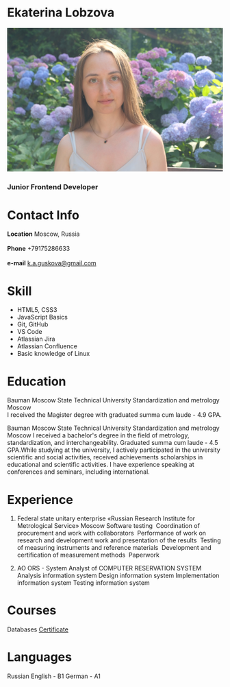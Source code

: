 # Ekaterina Lobzova
![Foto](https://github.com/KatrineA/rsschool-cv/blob/e59ca5ac09009516a834d553feb45c08b28c0107/DSCF2295.JPG)

### Junior Frontend Developer

# Contact Info

**Location** Moscow, Russia  
<br/>**Phone** +79175286633  
<br/>**e-mail** k.a.guskova@gmail.com

# Skill

* HTML5, CSS3
* JavaScript Basics
* Git, GitHub
* VS Code
* Atlassian Jira
* Atlassian Confluence
* Basic knowledge of Linux


# Education
Bauman Moscow State Technical University
Standardization and metrology
Moscow    
I received the Magister degree with graduated summa cum laude - 4.9 GPA. 
    
Bauman Moscow State Technical University
Standardization and metrology
Moscow 
I received a bachelor's degree in the field of metrology, standardization, and interchangeability. Graduated summa cum laude - 4.5 GPA.While studying at the university, I actively participated in the university scientific and social activities, received achievements scholarships in educational and scientific activities. I have experience speaking at conferences and seminars, including international.

# Experience
1. Federal state unitary enterprise «Russian Research Institute for Metrological Service»
Moscow 
Software testing 
Сoordination of procurement and work with collaborators 
Performance of work on research and development work and presentation of the results 
Testing of measuring instruments and reference materials 
Development and certification of measurement methods 
Paperwork

2. AO ORS - System Analyst of COMPUTER RESERVATION SYSTEM
Analysis information system
Design information system
Implementation information system
Testing information system


# Courses
Databases
[Certificate](https://coursera.org/share/a6bc853afa8ee08be729c4b47429a385)

# Languages
Russian 
English - B1
German - A1